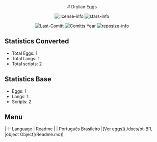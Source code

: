 <div align="center">
# Drylian Eggs

![license-info](https://img.shields.io/github/license/drylian/Pterodactyl-EGGs?logo=gnu&style=for-the-badge&colorA=302D41&colorB=f9e2af&logoColor=f9e2af)
![stars-info](https://img.shields.io/github/stars/drylian/Pterodactyl-EGGs?colorA=302D41&colorB=f9e2af&style=for-the-badge)

![Last-Comitt](https://img.shields.io/github/last-commit/drylian/Pterodactyl-EGGs?style=for-the-badge&colorA=302D41&colorB=b4befe)
![Comitts Year](https://img.shields.io/github/commit-activity/y/drylian/Pterodactyl-EGGs?style=for-the-badge&colorA=302D41&colorB=f9e2af&logoColor=f9e2af)
![reposize-info](https://img.shields.io/github/repo-size/drylian/Pterodactyl-EGGs?style=for-the-badge&colorA=302D41&colorB=89dceb)

</div>

## Statistics Converted

- Total Eggs: 1
- Total Langs: 1
- Total scripts: 2

## Statistics Base

- Eggs: 1
- Langs: 1
- Scripts: 2

## Menu

| ✨ Language | Readme | 
| Português Brasileiro |[Ver eggs](./docs/pt-BR,[object Object]/Readme.md)|
